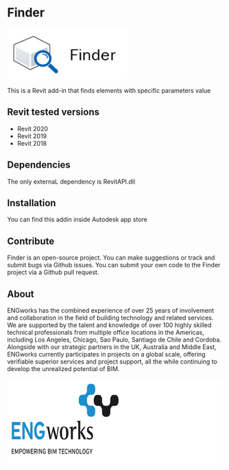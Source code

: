 # Finder

<img src="https://github.com/ENGworks-DEV/Finder/blob/master/EngFinder/Resources/LogoAndName-01.jpg" width="280" height="120">

This is a Revit add-in that finds elements with specific parameters value

## Revit tested versions

* Revit 2020
* Revit 2019
* Revit 2018

## Dependencies

The only externaL dependency is RevitAPI.dll

## Installation

You can find this addin inside Autodesk app store

## Contribute ##

Finder is an open-source project. You can make suggestions or track and submit bugs via Github issues.  You can submit your own code to the Finder project via a Github pull request.

## About ##

ENGworks has the combined experience of over 25 years of involvement and collaboration in the field of building technology and related services. We are supported by the talent and knowledge of over 100 highly skilled technical professionals from multiple office locations in the Americas, including Los Angeles, Chicago, Sao Paulo, Santiago de Chile and Cordoba. Alongside with our strategic partners in the UK, Australia and Middle East, ENGworks currently participates in projects on a global scale, offering verifiable superior services and project support, all the while continuing to develop the unrealized potential of BIM.

<img src="https://github.com/ENGworks-DEV/RenumberParts/blob/master/RenumberParts/Resources/EngLogo-01.png" width="650" height="200">


